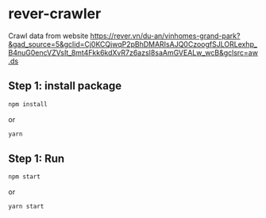 # rever-crawler
Crawl data from website https://rever.vn/du-an/vinhomes-grand-park?&gad_source=5&gclid=Cj0KCQjwqP2pBhDMARIsAJQ0CzoogfSJLORLexhp_B4nuG0encVZVsIt_8mt4Fkk6kdXvR7z6azsI8saAmGVEALw_wcB&gclsrc=aw.ds

## Step 1:  install package 
```bash
npm install
```
or 
```bash
yarn
```

## Step 1: Run 
```bash
npm start
```
or 
```bash
yarn start
```
